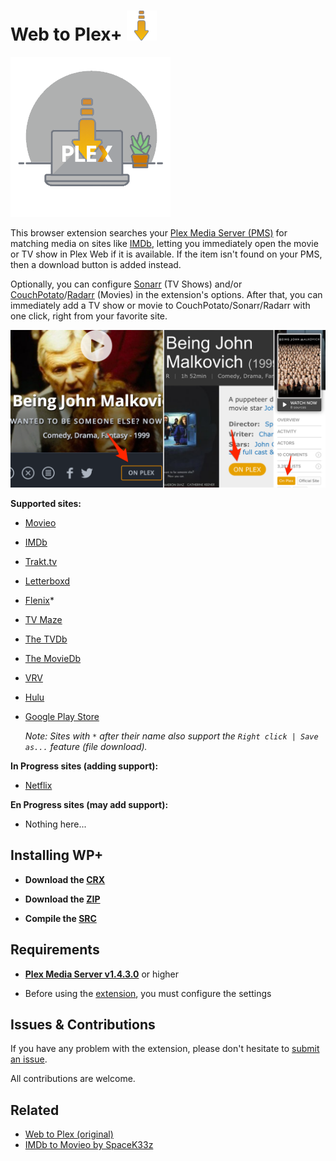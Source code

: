 # Web to Plex+ ![Icon](src/img/48.png)

![Logo](src/img/256.png)

This browser extension searches your [Plex Media Server (PMS)](https://www.plex.tv/downloads/) for matching media on sites like [IMDb](https://imdb.com), letting you immediately open the movie or TV show in Plex Web if it is available. If the item isn't found on your PMS, then a download button is added instead.

Optionally, you can configure [Sonarr](https://sonarr.tv/) (TV Shows) and/or [CouchPotato](https://couchpota.to/)/[Radarr](https://radarr.video/) (Movies) in the extension's options. After that, you can immediately add a TV show or movie to CouchPotato/Sonarr/Radarr with one click, right from your favorite site.

![Examples](example.png)

**Supported sites:**

 - [Movieo](http://movieo.me/)
 - [IMDb](http://imdb.com/)
 - [Trakt.tv](https://trakt.tv/)
 - [Letterboxd](https://letterboxd.com/)
 - [Flenix](https://flenix.co/)*
 - [TV Maze](http://www.tvmaze.com/)
 - [The TVDb](https://www.thetvdb.com/)
 - [The MovieDb](https://www.themoviedb.org/)
 - [VRV](https://vrv.co/)
 - [Hulu](https://hulu.com/)
 - [Google Play Store](https://play.google.com/store/movies/)
	
	*Note: Sites with `*` after their name also support the `Right click | Save as...` feature (file download).*

**In Progress sites (adding support):**

- [Netflix](https://netflix.com/)

**En Progress sites (may add support):**

- Nothing here...

## Installing WP+

- **Download the [CRX](https://github.com/Ephellon/web-to-plex/raw/master/fmogifaocbjoobjbgmfbnhekmiahjgie.crx)**

- **Download the [ZIP](https://github.com/Ephellon/web-to-plex/raw/master/fmogifaocbjoobjbgmfbnhekmiahjgie.zip)**

- **Compile the [SRC](https://github.com/Ephellon/web-to-plex/tree/master/src)**

## Requirements

+ [**Plex Media Server v1.4.3.0**](https://www.plex.tv/downloads/#getdownload) or higher

+ Before using the [extension](chrome://extensions), you must configure the settings

## Issues & Contributions

If you have any problem with the extension, please don't hesitate to [submit an issue](https://github.com/Ephellon/web-to-plex/issues/new).

All contributions are welcome.

## Related

- [Web to Plex (original)](https://github.com/SpaceK33z/web-to-plex)
- [IMDb to Movieo by SpaceK33z](https://github.com/SpaceK33z/imdb-to-movieo)
